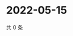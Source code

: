 # 2022-05-15

共 0 条

<!-- BEGIN WEIBO -->
<!-- 最后更新时间 Sun May 15 2022 01:17:15 GMT+0800 (China Standard Time) -->

<!-- END WEIBO -->
